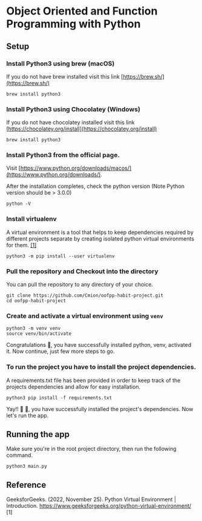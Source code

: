 # Object Oriented and Function Programming with Python

## Setup

### Install Python3 using brew (macOS)
If you do not have brew installed visit this link [https://brew.sh/](https://brew.sh/)
```shell
brew install python3
```

### Install Python3 using Chocolatey (Windows)
If you do not have chocolatey installed visit this link [https://chocolatey.org/install](https://chocolatey.org/install)
```shell
brew install python3
```

### Install Python3 from the official page.
Visit [https://www.python.org/downloads/macos/](https://www.python.org/downloads/).


After the installation completes, check the python version (Note Python version should be > 3.0.0)
```shell
python -V
```

### Install virtualenv
A virtual environment is a tool that helps to keep dependencies required by different projects separate by creating isolated python virtual environments for them. [[1]](https://www.google.com/url?sa=t&rct=j&q=&esrc=s&source=web&cd=&cad=rja&uact=8&ved=2ahUKEwi1gf-qwuz7AhWOSKQEHeDvC9UQFnoECBUQAw&url=https%3A%2F%2Fwww.geeksforgeeks.org%2Fpython-virtual-environment%2F&usg=AOvVaw2kPMPw1yz7bo7vEimkj7x6)
```shell
python3 -m pip install --user virtualenv
```

### Pull the repository and Checkout into the directory
You can pull the repository to any directory of your choice.
```shell
git clone https://github.com/Cmion/oofpp-habit-project.git
cd oofpp-habit-project
```

### Create and activate a virtual environment using `venv`
```shell
python3 -m venv venv
source venv/bin/activate
```

Congratulations 🎉, you have successfully installed python,  venv, activated it. Now continue, just few more steps to go.

### To run the project you have to install the project dependencies.
A requirements.txt file has been provided in order to keep track of the projects dependencies and allow for easy installation.
```shell
python3 pip install -f requirements.txt 
```
 Yay!!  🎉 🎉, you have successfully installed the project's dependencies. Now let's run the app.

## Running the app
Make sure you're in the root project directory, then run the following command.
```shell
python3 main.py
```

## Reference
GeeksforGeeks. (2022, November 25). Python Virtual Environment | Introduction. https://www.geeksforgeeks.org/python-virtual-environment/ [1]



    
    
